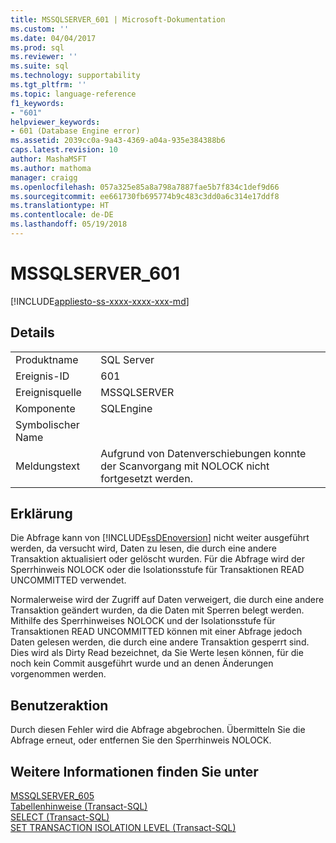 ```yaml
---
title: MSSQLSERVER_601 | Microsoft-Dokumentation
ms.custom: ''
ms.date: 04/04/2017
ms.prod: sql
ms.reviewer: ''
ms.suite: sql
ms.technology: supportability
ms.tgt_pltfrm: ''
ms.topic: language-reference
f1_keywords:
- "601"
helpviewer_keywords:
- 601 (Database Engine error)
ms.assetid: 2039cc0a-9a43-4369-a04a-935e384388b6
caps.latest.revision: 10
author: MashaMSFT
ms.author: mathoma
manager: craigg
ms.openlocfilehash: 057a325e85a8a798a7887fae5b7f834c1def9d66
ms.sourcegitcommit: ee661730fb695774b9c483c3dd0a6c314e17ddf8
ms.translationtype: HT
ms.contentlocale: de-DE
ms.lasthandoff: 05/19/2018
---
```

# <a name="mssqlserver601"></a>MSSQLSERVER_601
[!INCLUDE[appliesto-ss-xxxx-xxxx-xxx-md](../../includes/appliesto-ss-xxxx-xxxx-xxx-md.md)]
  
## <a name="details"></a>Details  
  
|||  
|-|-|  
|Produktname|SQL Server|  
|Ereignis-ID|601|  
|Ereignisquelle|MSSQLSERVER|  
|Komponente|SQLEngine|  
|Symbolischer Name||  
|Meldungstext|Aufgrund von Datenverschiebungen konnte der Scanvorgang mit NOLOCK nicht fortgesetzt werden.|  
  
## <a name="explanation"></a>Erklärung  
Die Abfrage kann von [!INCLUDE[ssDEnoversion](../../includes/ssdenoversion-md.md)] nicht weiter ausgeführt werden, da versucht wird, Daten zu lesen, die durch eine andere Transaktion aktualisiert oder gelöscht wurden. Für die Abfrage wird der Sperrhinweis NOLOCK oder die Isolationsstufe für Transaktionen READ UNCOMMITTED verwendet.  
  
Normalerweise wird der Zugriff auf Daten verweigert, die durch eine andere Transaktion geändert wurden, da die Daten mit Sperren belegt werden. Mithilfe des Sperrhinweises NOLOCK und der Isolationsstufe für Transaktionen READ UNCOMMITTED können mit einer Abfrage jedoch Daten gelesen werden, die durch eine andere Transaktion gesperrt sind. Dies wird als Dirty Read bezeichnet, da Sie Werte lesen können, für die noch kein Commit ausgeführt wurde und an denen Änderungen vorgenommen werden.  
  
## <a name="user-action"></a>Benutzeraktion  
Durch diesen Fehler wird die Abfrage abgebrochen. Übermitteln Sie die Abfrage erneut, oder entfernen Sie den Sperrhinweis NOLOCK.  
  
## <a name="see-also"></a>Weitere Informationen finden Sie unter  
[MSSQLSERVER_605](../../relational-databases/errors-events/mssqlserver-605-database-engine-error.md)  
[Tabellenhinweise &#40;Transact-SQL&#41;](~/t-sql/queries/hints-transact-sql-table.md)  
[SELECT &#40;Transact-SQL&#41;](~/t-sql/queries/select-transact-sql.md)  
[SET TRANSACTION ISOLATION LEVEL &#40;Transact-SQL&#41;](~/t-sql/statements/set-transaction-isolation-level-transact-sql.md)  
  
